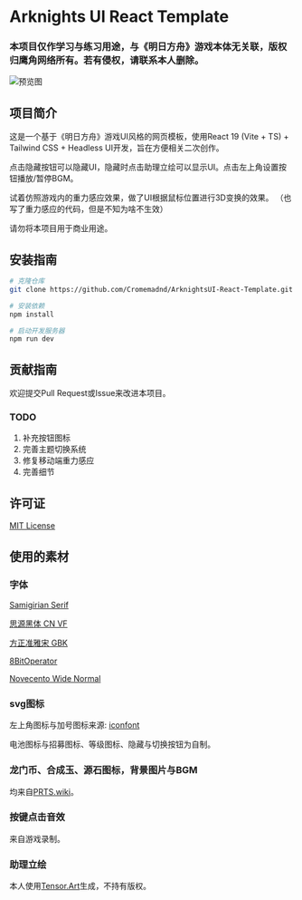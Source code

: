 # Arknights UI React Template

### 本项目仅作学习与练习用途，与《明日方舟》游戏本体无关联，版权归鹰角网络所有。若有侵权，请联系本人删除。

![预览图](./preview.png)

## 项目简介

这是一个基于《明日方舟》游戏UI风格的网页模板，使用React 19 (Vite + TS) + Tailwind CSS + Headless UI开发，旨在方便相关二次创作。

点击隐藏按钮可以隐藏UI，隐藏时点击助理立绘可以显示UI。点击左上角设置按钮播放/暂停BGM。

试着仿照游戏内的重力感应效果，做了UI根据鼠标位置进行3D变换的效果。
（也写了重力感应的代码，但是不知为啥不生效）

请勿将本项目用于商业用途。

## 安装指南

```bash
# 克隆仓库
git clone https://github.com/Cromemadnd/ArknightsUI-React-Template.git

# 安装依赖
npm install

# 启动开发服务器
npm run dev
```

## 贡献指南

欢迎提交Pull Request或Issue来改进本项目。

### TODO

1. 补充按钮图标
2. 完善主题切换系统
3. 修复移动端重力感应
4. 完善细节

## 许可证

[MIT License](./LICENSE)

## 使用的素材

### 字体

[Samigirian Serif](https://github.com/Siphercase/Samigirian)

[思源黑体 CN VF](https://www.fonts.net.cn/font-39307199570.html)

[方正准雅宋 GBK](https://www.fonts.net.cn/font-32533345155.html)

[8BitOperator](https://www.1001freefonts.com/8-bit-operator.font)

[Novecento Wide Normal](https://github.com/TimWangZi/The-font-of-Arknights/blob/master/font/Novecento-Wide-Normal-2.otf)

### svg图标

左上角图标与加号图标来源: [iconfont](https://www.iconfont.cn/)

电池图标与招募图标、等级图标、隐藏与切换按钮为自制。

### 龙门币、合成玉、源石图标，背景图片与BGM

均来自[PRTS.wiki](https://prts.wiki)。

### 按键点击音效

来自游戏录制。

### 助理立绘

本人使用[Tensor.Art](https://tusiart.com/)生成，不持有版权。
